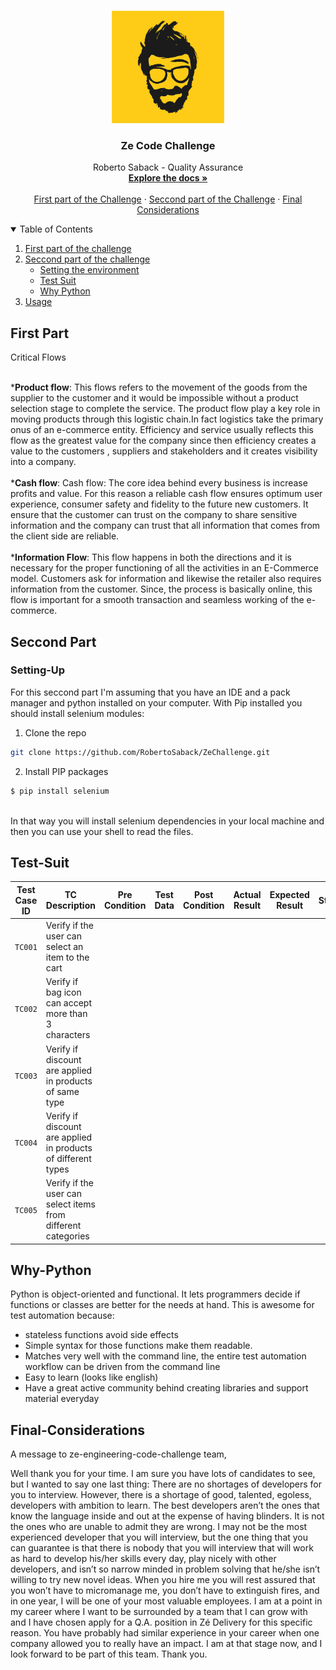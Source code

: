 
<!-- PROJECT LOGO -->
<br />
<p align="center">
  <a href="https://github.com/RobertoSaback">
    <img src="images/zelogo.png" alt="Logo" width="180" height="180">
  </a>

  <h3 align="center">Ze Code Challenge</h3>

  <p align="center">
    Roberto Saback - Quality Assurance 
    <br />
    <a href="https://github.com/RobertoSaback/ZeChallenge/find/master"><strong>Explore the docs »</strong></a>
    <br />
    <br />
    <a href="#First-part">First part of the Challenge</a>
    ·
    <a href="#Seccond-Part">Seccond part of the Challenge</a>
    ·
    <a href="#Final-Considerations">Final Considerations</a>
  </p>
</p>



<!-- TABLE OF CONTENTS -->
<details open="open">
  <summary>Table of Contents</summary>
  <ol>
    <li>
      <a href="#First-part">First part of the challenge</a>
    <li>
      <a href="#Seccond-Part">Seccond part of the challenge</a>
      <ul>
        <li><a href="#Setting-Up">Setting the environment</a></li>
        <li><a href="#Test-Suit">Test Suit</a></li>
        <li><a href="#Why-Python">Why Python</a></li>
      </ul>
    <li><a href="#Final-Considerations">Usage</a></li>

  </ol>
</details>



<!-- ABOUT THE PROJECT -->
## First Part 

Critical Flows

<br>
  *<strong>Product flow</strong>: This flows refers to the movement of the goods from the supplier to the customer and it would be impossible without a product selection stage to complete the service. The product flow play a key role in moving products through this logistic chain.In fact logistics take the primary onus of an e-commerce entity. Efficiency and service usually reflects this flow as the greatest value for the company since then efficiency  creates a value to the customers , suppliers and stakeholders and it creates visibility into a company.
  <br><br>
  *<strong>Cash flow</strong>: Cash flow: The core idea behind every business is increase profits and value. For this reason a reliable cash flow ensures optimum user experience, consumer safety and fidelity to the future new customers. It ensure that the customer can trust on the company to share sensitive information and the company can trust that all information that comes from the client side are reliable. 
    <br><br>
*<strong>Information Flow</strong>: This flow happens in both the directions and it is necessary for the proper functioning of all the activities in an E-Commerce model. Customers ask for information and likewise the retailer also requires information from the customer. Since, the process is basically online, this flow is important for a smooth transaction and seamless working of the e-commerce.

## Seccond Part

### Setting-Up
For this seccond part I'm assuming that you have an IDE and a pack manager and python installed on your computer. 
With Pip installed you should install selenium modules:<br>
   1. Clone the repo
   ```sh
   git clone https://github.com/RobertoSaback/ZeChallenge.git
   ```
   2. Install PIP packages
   ```sh
   $ pip install selenium
   ```
   <br> 
In that way you will install selenium dependencies in your local machine and then you can use your shell to read the files.

## Test-Suit

| Test Case ID | TC Description | Pre Condition | Test Data | Post Condition | Actual Result | Expected Result | Status |  
| --- | --- | --- | --- |  --- |  --- |  --- |  --- |
| `TC001` | Verify if the user can select an item to the cart|
| `TC002` | Verify if bag icon can accept more than 3 characters |
| `TC003` | Verify if discount are applied in products of same type |
| `TC004` | Verify if discount are applied in products of different types |
| `TC005` | Verify if the user can select items from different categories |

## Why-Python

Python is object-oriented and functional. It lets programmers decide if functions or classes are better for the needs at hand. This is awesome for test automation because:<br>
* stateless functions avoid side effects 
* Simple syntax for those functions make them readable. 
* Matches very well with the command line, the entire test automation workflow can be driven from the command line
* Easy to learn (looks like english)
* Have a great active community behind creating libraries and support material everyday <br>

## Final-Considerations

A message to ze-engineering-code-challenge team,

Well thank you for your time. I am sure you have lots of candidates to see, but
I wanted to say one last thing: There are no shortages of developers for you to interview. However, there is a shortage of good, talented, egoless, developers with ambition to learn. The best developers aren’t the ones that know the language inside and out at the expense of having blinders. It is not the ones who are unable to admit they are wrong. I may not be the most experienced developer that you will interview, but the one thing that you can guarantee is that there is nobody that you will interview that will work as hard to develop his/her skills every day, play nicely with other developers, and isn’t so narrow minded in problem solving that he/she isn’t willing to try new novel ideas. When you hire me you will rest assured that you won’t have to micromanage me, you don’t have to extinguish fires, and in one year, I will be one of your most valuable employees. I am at a point in my career where I want to be surrounded by a team that I can grow with and I have chosen apply for a Q.A. position in Zé Delivery for this specific reason. You have probably had similar experience in your career when one company allowed you to really have an impact. I am at that stage now, and I look forward to be part of this team. Thank you.

